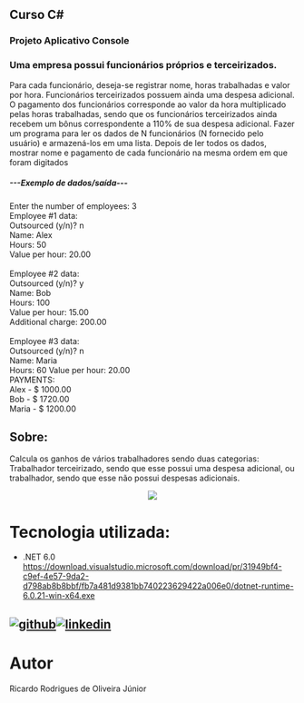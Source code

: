 ## Curso C# 

<h3>Projeto Aplicativo Console </h3>

### Uma empresa possui funcionários próprios e terceirizados.
Para cada funcionário, deseja-se registrar nome, horas
trabalhadas e valor por hora. Funcionários terceirizados
possuem ainda uma despesa adicional.
O pagamento dos funcionários corresponde ao valor da hora
multiplicado pelas horas trabalhadas, sendo que os
funcionários terceirizados ainda recebem um bônus
correspondente a 110% de sua despesa adicional.
Fazer um programa para ler os dados de N funcionários (N
fornecido pelo usuário) e armazená-los em uma lista. Depois
de ler todos os dados, mostrar nome e pagamento de cada
funcionário na mesma ordem em que foram digitados</h5>

<h5>---Exemplo de dados/saída---</h5>
Enter the number of employees: 3 <br />
Employee #1 data:<br />
Outsourced (y/n)? n<br />
Name: Alex<br />
Hours: 50<br />
Value per hour: 20.00<br /><br />
Employee #2 data:<br />
Outsourced (y/n)? y<br />
Name: Bob<br />
Hours: 100<br />
Value per hour: 15.00<br />
Additional charge: 200.00<br /><br />
Employee #3 data:<br />
Outsourced (y/n)? n<br />
Name: Maria<br />
Hours: 60
Value per hour: 20.00<br />
PAYMENTS:<br />
Alex - $ 1000.00<br />
Bob - $ 1720.00<br />
Maria - $ 1200.00<br />

## Sobre:

Calcula os ganhos de vários  trabalhadores sendo duas categorias: Trabalhador terceirizado, sendo que esse possui uma despesa adicional, ou trabalhador, sendo que esse não possui despesas adicionais.
<div align="center">
<img src="https://github.com/ricardorojr/Heranca_Polimorfismo-Dotnet/assets/49491955/316c1014-bc87-4829-b45d-af188ce9172e"/>
</div>

# Tecnologia utilizada:
- .NET 6.0 https://download.visualstudio.microsoft.com/download/pr/31949bf4-c9ef-4e57-9da2-d798ab8b8bbf/fb7a481d9381bb740223629422a006e0/dotnet-runtime-6.0.21-win-x64.exe



[![github](https://cloud.githubusercontent.com/assets/17016297/18839843/0e06a67a-83d2-11e6-993a-b35a182500e0.png)][1][![linkedin](https://cloud.githubusercontent.com/assets/17016297/18839848/0fc7e74e-83d2-11e6-8c6a-277fc9d6e067.png)][2]
---

[1]: https://github.com/ricardorojr
[2]: https://www.linkedin.com/in/ricardo-rodrigues-85983b176/

# Autor
Ricardo Rodrigues de Oliveira Júnior
